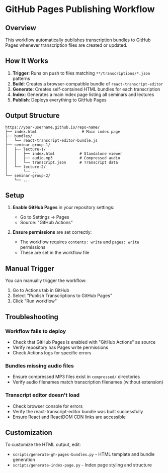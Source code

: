 # GitHub Pages Publishing Workflow

## Overview

This workflow automatically publishes transcription bundles to GitHub Pages whenever transcription files are created or updated.

## How It Works

1. **Trigger**: Runs on push to files matching `**/transcriptions/*.json` patterns
2. **Build**: Creates a browser-compatible bundle of `react-transcript-editor`
3. **Generate**: Creates self-contained HTML bundles for each transcription
4. **Index**: Generates a main index page listing all seminars and lectures
5. **Publish**: Deploys everything to GitHub Pages

## Output Structure

```
https://your-username.github.io/repo-name/
├── index.html                    # Main index page
├── bundles/
│   └── react-transcript-editor-bundle.js
├── seminar-group-1/
│   ├── lecture-1/
│   │   ├── index.html           # Standalone viewer
│   │   ├── audio.mp3            # Compressed audio
│   │   └── transcript.json      # Transcript data
│   └── lecture-2/
│       └── ...
└── seminar-group-2/
    └── ...
```

## Setup

1. **Enable GitHub Pages** in your repository settings:
   - Go to Settings → Pages
   - Source: "GitHub Actions"

2. **Ensure permissions** are set correctly:
   - The workflow requires `contents: write` and `pages: write` permissions
   - These are set in the workflow file

## Manual Trigger

You can manually trigger the workflow:
1. Go to Actions tab in GitHub
2. Select "Publish Transcriptions to GitHub Pages"
3. Click "Run workflow"

## Troubleshooting

### Workflow fails to deploy

- Check that GitHub Pages is enabled with "GitHub Actions" as source
- Verify repository has Pages write permissions
- Check Actions logs for specific errors

### Bundles missing audio files

- Ensure compressed MP3 files exist in `compressed/` directories
- Verify audio filenames match transcription filenames (without extension)

### Transcript editor doesn't load

- Check browser console for errors
- Verify the react-transcript-editor bundle was built successfully
- Ensure React and ReactDOM CDN links are accessible

## Customization

To customize the HTML output, edit:
- `scripts/generate-gh-pages-bundles.py` - HTML template and bundle generation
- `scripts/generate-index-page.py` - Index page styling and structure

